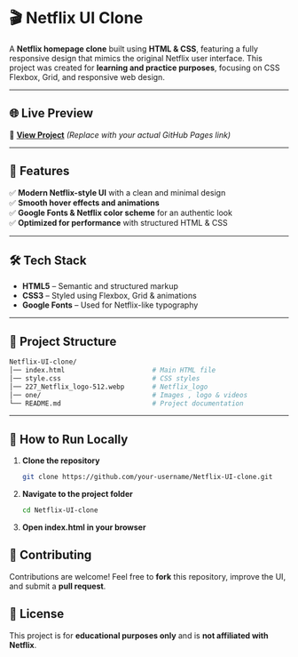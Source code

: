 # 🎬 Netflix UI Clone  

A **Netflix homepage clone** built using **HTML & CSS**, featuring a fully responsive design that mimics the original Netflix user interface. This project was created for **learning and practice purposes**, focusing on CSS Flexbox, Grid, and responsive web design.

---

## 🌐 Live Preview  
🔗 **[View Project](https://girish2005-gm.github.io/Netflix-UI-clone/)** *(Replace with your actual GitHub Pages link)*  

---

## 📌 Features  
✅ **Modern Netflix-style UI** with a clean and minimal design    
✅ **Smooth hover effects and animations**  
✅ **Google Fonts & Netflix color scheme** for an authentic look  
✅ **Optimized for performance** with structured HTML & CSS  

---

## 🛠️ Tech Stack  
- **HTML5** – Semantic and structured markup  
- **CSS3** – Styled using Flexbox, Grid & animations  
- **Google Fonts** – Used for Netflix-like typography  

---

## 📂 Project Structure  
```bash
Netflix-UI-clone/
│── index.html                      # Main HTML file
│── style.css                       # CSS styles
│── 227_Netflix_logo-512.webp       # Netflix_logo
│── one/                            # Images , logo & videos
└── README.md                       # Project documentation

```
---

## 🚀 How to Run Locally  
1. **Clone the repository**  
   ```sh
   git clone https://github.com/your-username/Netflix-UI-clone.git
2. **Navigate to the project folder**
   ```sh
   cd Netflix-UI-clone

3. **Open index.html in your browser**



## 🌟 Contributing  
Contributions are welcome! Feel free to **fork** this repository, improve the UI, and submit a **pull request**.  


## 📜 License  
This project is for **educational purposes only** and is **not affiliated with Netflix**.  
